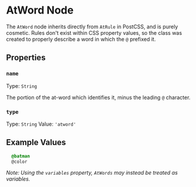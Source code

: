 # AtWord Node

The `AtWord` node inherits directly from `AtRule` in PostCSS, and is purely cosmetic. Rules don't exist within CSS property values, so the class was created to properly describe a word in which the `@` prefixed it.

## Properties

### `name`
Type: `String`<br>

The portion of the at-word which identifies it, minus the leading `@` character.

### `type`
Type: `String`
Value: `'atword'`

## Example Values

```css
  @batman
  @color
```

_Note: Using the `variables` property, `AtWords` may instead be treated as variables._
